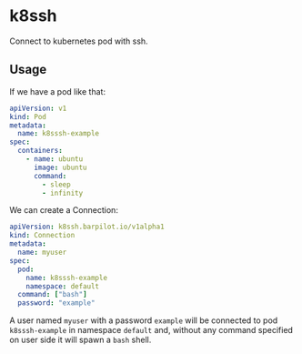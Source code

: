 # k8ssh

Connect to kubernetes pod with ssh.

## Usage

If we have a pod like that:

```yaml
apiVersion: v1
kind: Pod
metadata:
  name: k8sssh-example
spec:
  containers:
    - name: ubuntu
      image: ubuntu
      command:
        - sleep
        - infinity
```

We can create a Connection:

```yaml
apiVersion: k8ssh.barpilot.io/v1alpha1
kind: Connection
metadata:
  name: myuser
spec:
  pod:
    name: k8sssh-example
    namespace: default
  command: ["bash"]
  password: "example"
```

A user named `myuser` with a password `example` will be connected to pod `k8sssh-example` in namespace `default` and, without any command specified on user side it will spawn a `bash` shell.
